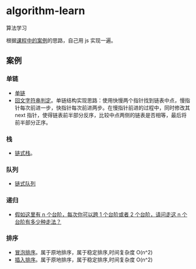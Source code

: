 # algorithm-learn

算法学习

根据[课程中的案例](https://time.geekbang.org/column/intro/126)的思路，自己用 js 实现一遍。

## 案例

### 单链

- [单链](https://github.com/1016482011/algorithm-learn/blob/master/linkedList/singlyLinkedList.js)
- [回文字符串判定](https://github.com/1016482011/algorithm-learn/blob/master/linkedList/palindrome.js)。单链结构实现思路：使用快慢两个指针找到链表中点，慢指针每次前进一步，快指针每次前进两步。在慢指针前进的过程中，同时修改其 next 指针，使得链表前半部分反序，比较中点两侧的链表是否相等，最后将前半部分正序。

### 栈

- [链式栈](https://github.com/1016482011/algorithm-learn/blob/master/stack/stackBasedOnLinkedList.js)。

### 队列

- [链式队列](https://github.com/1016482011/algorithm-learn/blob/master/queue/queueBasedOnLinkedList.js)

### 递归

- [假如这里有 n 个台阶，每次你可以跨 1 个台阶或者 2 个台阶，请问走这 n 个台阶有多少种走法？](https://github.com/1016482011/algorithm-learn/blob/master/recursion/step.js)

### 排序

- [冒泡排序](https://github.com/1016482011/algorithm-learn/blob/master/sort/bubbleSort.js)。属于原地排序，属于稳定排序,时间复杂度 O(n^2)
- [插入排序](https://github.com/1016482011/algorithm-learn/blob/master/sort/insertionSort.js)。属于原地排序，属于稳定排序,时间复杂度 O(n^2)
